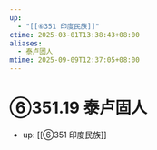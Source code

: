 ```yaml
---
up:
  - "[[⑥351 印度民族]]"
ctime: 2025-03-01T13:38:43+08:00
aliases:
  - 泰卢固人
mtime: 2025-09-09T12:37:05+08:00
---
```


# ⑥351.19 泰卢固人

- up: [[⑥351 印度民族]]

